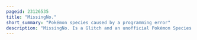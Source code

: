 ```yaml
---
pageid: 23126535
title: "MissingNo."
short_summary: "Pokémon species caused by a programming error"
description: "MissingNo. Is a Glitch and an unofficial Pokémon Species found in the Video Games Pokémon Red and Blue. Due to the Programming of certain in-game Events, Players can encounter Missingno. Via a Glitch. It is one of the most famous Video Game Glitches. Encountering MissingNo. Causes graphical Anomalies and changes the Gameplay by increasing the Number of Items in the sixth Entry of the Player's Inventory by 128."
---
```

